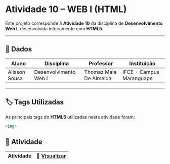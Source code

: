 # Atividade 10 – WEB I (HTML)

Este projeto corresponde à **Atividade 10** da disciplina de **Desenvolvimento Web I**, desenvolvida inteiramente com **HTML5**.  
  

---

## 📖 Dados  

| Aluno                           | Disciplina              | Professor                  | Instituição              |
|--------------------------------|-------------------------|----------------------------|--------------------------|
| Alisson Sousa | Desenvolvimento Web I  | Thomaz Maia De Almeida     | IFCE - Campus Maranguape |

---

## 🏷️ Tags Utilizadas  

As principais tags do **HTML5** utilizadas nesta atividade foram:  

```html
<img>
```
## 📂 Atividade

| Atividade |🔗 [Visualizar](https://alissonsco.github.io/Atividade-Web-10/) |
|-----------|---------------------------------------------------------------|

